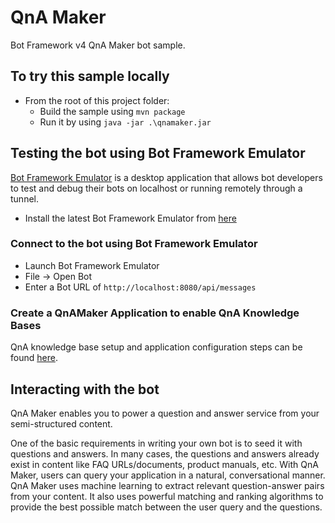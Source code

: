 # QnA Maker

Bot Framework v4 QnA Maker bot sample.

## To try this sample locally
- From the root of this project folder:
    - Build the sample using `mvn package`
    - Run it by using `java -jar .\qnamaker.jar`

## Testing the bot using Bot Framework Emulator
[Bot Framework Emulator](https://github.com/microsoft/botframework-emulator) is a desktop application that allows bot developers to test and debug their bots on localhost or running remotely through a tunnel.

- Install the latest Bot Framework Emulator from [here](https://github.com/Microsoft/BotFramework-Emulator/releases)

### Connect to the bot using Bot Framework Emulator
- Launch Bot Framework Emulator
- File -> Open Bot
- Enter a Bot URL of `http://localhost:8080/api/messages`

### Create a QnAMaker Application to enable QnA Knowledge Bases

QnA knowledge base setup and application configuration steps can be found [here](https://aka.ms/qna-instructions).

## Interacting with the bot

QnA Maker enables you to power a question and answer service from your semi-structured content.

One of the basic requirements in writing your own bot is to seed it with questions and answers. In many cases, the questions and answers already exist in content like FAQ URLs/documents, product manuals, etc. With QnA Maker, users can query your application in a natural, conversational manner. QnA Maker uses machine learning to extract relevant question-answer pairs from your content. It also uses powerful matching and ranking algorithms to provide the best possible match between the user query and the questions.